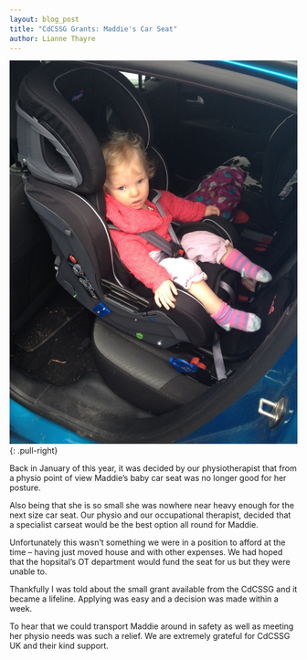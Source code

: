 ```yaml
---
layout: blog_post
title: "CdCSSG Grants: Maddie's Car Seat"
author: Lianne Thayre
---
```


![Maddie](/img/posts/2014-05-27/maddie.jpg)
{: .pull-right}

Back in January of this year, it was decided by our physiotherapist that from a physio point of view Maddie’s baby car seat was no longer good for her posture.

Also being that she is so small she was nowhere near heavy enough for the next size car seat. Our physio and our occupational therapist, decided that a specialist carseat would be the best option all round for Maddie.

Unfortunately this wasn’t something we were in a position to afford at the time – having just moved house and with other expenses. We had hoped that the hopsital’s OT department would fund the seat for us but they were unable to.

Thankfully I was told about the small grant available from the CdCSSG and it became a lifeline. Applying was easy and a decision was made within a week.

To hear that we could transport Maddie around in safety as well as meeting her physio needs was such a relief. We are extremely grateful for CdCSSG UK and their kind support.
